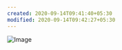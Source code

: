```yaml
---
created: 2020-09-14T09:41:40+05:30
modified: 2020-09-14T09:42:27+05:30
---
```


![Image](./4c4bef69-ae83-40ba-9fff-b944246ebf5a2998232791207703046.jpg)